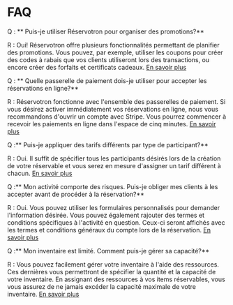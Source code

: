 # FAQ

Q : ** Puis-je utiliser Réservotron pour organiser des promotions?**

R : Oui! Réservotron offre plusieurs fonctionnalités permettant de planifier des promotions. Vous pouvez, par exemple, utiliser les coupons pour créer des codes à rabais que vos clients utiliseront lors des transactions, ou encore créer des forfaits et certificats cadeaux. [En savoir plus](coupons.md)

Q : ** Quelle passerelle de paiement dois-je utiliser pour accepter les réservations en ligne?**

R : Réservotron fonctionne avec l'ensemble des passerelles de paiement. Si vous désirez activer immédiatement vos réservations en ligne, nous vous recommandons d'ouvrir un compte avec Stripe. Vous pourrez commencer à recevoir les paiements en ligne dans l'espace de cinq minutes.
[En savoir plus](paiement_en_ligne.md)

Q :** Puis-je appliquer des tarifs différents par type de participant?**

R : Oui. Il suffit de spécifier tous les participants désirés lors de la création de votre réservable et vous serez en mesure d'assigner un tarif différent à chacun. [En savoir plus](grille_tarifaire1.md)

Q :** Mon activité comporte des risques. Puis-je obliger mes clients à les accepter avant de procéder à la réservation?**

R : Oui. Vous pouvez utiliser les formulaires personnalisés pour demander l'information désirée. Vous pouvez également rajouter des termes et conditions spécifiques à l'activité en question. Ceux-ci seront affichés avec les termes et conditions généraux du compte lors de la réservation. [En savoir plus](formulaires_personnalises.md)

Q :** Mon inventaire est limité. Comment puis-je gérer sa capacité?**

R : Vous pouvez facilement gérer votre inventaire à l'aide des ressources. Ces dernières vous permettront de spécifier la quantité et la capacité de votre inventaire. En assignant des ressources à vos items réservables, vous vous assurez de ne jamais excéder la capacité maximale de votre inventaire. [En savoir plus](assignation_de_ressources.md)